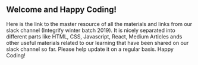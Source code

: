 ## Welcome and Happy Coding!

Here is the link to the master resource of all the materials and links from our slack channel (Integrify winter batch 2019). It is nicely separated into different parts like HTML, CSS, Javascript, React, Medium Articles ands other useful materials related to our learning that have been shared on our slack channel so far. Please help update it on a regular basis. Happy Coding!
